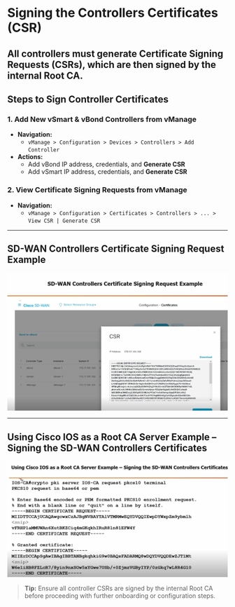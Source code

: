 
# Signing the Controllers Certificates (CSR)

All controllers must generate Certificate Signing Requests (CSRs), which are then signed by the internal Root CA.
---

## Steps to Sign Controller Certificates

### 1. Add New vSmart & vBond Controllers from vManage
- **Navigation:**
  - `vManage > Configuration > Devices > Controllers > Add Controller`
- **Actions:**
  - Add vBond IP address, credentials, and **Generate CSR**
  - Add vSmart IP address, credentials, and **Generate CSR**

### 2. View Certificate Signing Requests from vManage
- **Navigation:**
  - `vManage > Configuration > Certificates > Controllers > ... > View CSR | Generate CSR`

---

## SD-WAN Controllers Certificate Signing Request Example

![SD-WAN Controllers Certificate Signing Request Example](../images/SDWAN_CSR_Example.png)

---

## Using Cisco IOS as a Root CA Server Example – Signing the SD-WAN Controllers Certificates

![Using Cisco IOS as a Root CA Server Example](../images/IOS_CA_Signing_Example.png)

> **Tip:** Ensure all controller CSRs are signed by the internal Root CA before proceeding with further onboarding or configuration steps.
